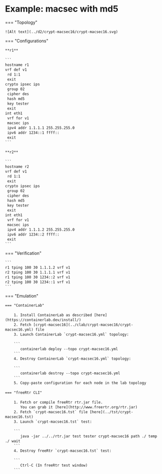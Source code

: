 # Example: macsec with md5

=== "Topology"

    ![Alt text](../d2/crypt-macsec16/crypt-macsec16.svg)

=== "Configurations"

    **r1**

    ```
    hostname r1
    vrf def v1
     rd 1:1
     exit
    crypto ipsec ips
     group 02
     cipher des
     hash md5
     key tester
     exit
    int eth1
     vrf for v1
     macsec ips
     ipv4 addr 1.1.1.1 255.255.255.0
     ipv6 addr 1234::1 ffff::
     exit
    ```

    **r2**

    ```
    hostname r2
    vrf def v1
     rd 1:1
     exit
    crypto ipsec ips
     group 02
     cipher des
     hash md5
     key tester
     exit
    int eth1
     vrf for v1
     macsec ips
     ipv4 addr 1.1.1.2 255.255.255.0
     ipv6 addr 1234::2 ffff::
     exit
    ```

=== "Verification"

    ```
    r1 tping 100 30 1.1.1.2 vrf v1
    r2 tping 100 30 1.1.1.1 vrf v1
    r1 tping 100 30 1234::2 vrf v1
    r2 tping 100 30 1234::1 vrf v1
    ```

=== "Emulation"

    === "ContainerLab"

        1. Install ContainerLab as described [here](https://containerlab.dev/install/)  
        2. Fetch [crypt-macsec16](../clab/crypt-macsec16/crypt-macsec16.yml) file  
        3. Launch ContainerLab `crypt-macsec16.yml` topology:  

        ```
           containerlab deploy --topo crypt-macsec16.yml  
        ```
        4. Destroy ContainerLab `crypt-macsec16.yml` topology:  

        ```
           containerlab destroy --topo crypt-macsec16.yml  
        ```
        5. Copy-paste configuration for each node in the lab topology

    === "freeRtr CLI"

        1. Fetch or compile freeRtr rtr.jar file.  
           You can grab it [here](http://www.freertr.org/rtr.jar)  
        2. Fetch `crypt-macsec16.tst` file [here](../tst/crypt-macsec16.tst)  
        3. Launch `crypt-macsec16.tst` test:  

        ```
           java -jar ../../rtr.jar test tester crypt-macsec16 path ./ temp ./ wait
        ```
        4. Destroy freeRtr `crypt-macsec16.tst` test:  

        ```
           Ctrl-C (In freeRtr test window)
        ```

